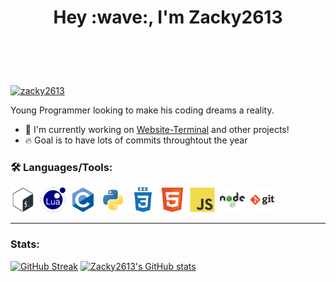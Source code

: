 <h1 align=center> Hey :wave:, I'm Zacky2613 </h1>


<h1 align=center><img src="https://komarev.com/ghpvc/?username=zacky2613&style=flat-square&color=blue" alt=""/></h1>
<a href="https://github.com/ryo-ma/github-profile-trophy"><img src="https://github-profile-trophy.vercel.app/?username=zacky2613" alt="zacky2613" /></a><br>

Young Programmer looking to make his coding dreams a reality.
- 🔭 I'm currently working on <a href="https://github.com/Zacky2613/Website-Terminal">Website-Terminal</a> and other projects!
- :fire: Goal is to have lots of commits throughtout the year

### :hammer_and_wrench: Languages/Tools:
<div>
    <img src="https://github.com/devicons/devicon/blob/master/icons/bash/bash-original.svg"  title="Lua" alt="Lua" width="40" height="40"/>&nbsp;
    <img src="https://github.com/devicons/devicon/blob/master/icons/lua/lua-original-wordmark.svg"  title="Lua" alt="Lua" width="40" height="40"/>&nbsp;
    <img src="https://github.com/devicons/devicon/blob/master/icons/c/c-original.svg"  title="C" alt="C" width="40" height="40"/>&nbsp;
    <img src="https://github.com/devicons/devicon/blob/master/icons/python/python-original.svg"  title="Python" alt="Python" width="40" height="40"/>&nbsp;
    <img src="https://github.com/devicons/devicon/blob/master/icons/css3/css3-plain-wordmark.svg"  title="CSS3" alt="CSS" width="40" height="40"/>&nbsp;
    <img src="https://github.com/devicons/devicon/blob/master/icons/html5/html5-original.svg" title="HTML5" alt="HTML" width="40" height="40"/>&nbsp;
    <img src="https://github.com/devicons/devicon/blob/master/icons/javascript/javascript-original.svg" title="JavaScript" alt="JavaScript" width="40" height="40"/>&nbsp;
    <img src="https://github.com/devicons/devicon/blob/master/icons/nodejs/nodejs-original-wordmark.svg" title="NodeJS" alt="NodeJS" width="40" height="40"/>&nbsp;
    <img src="https://github.com/devicons/devicon/blob/master/icons/git/git-original-wordmark.svg" title="Git" **alt="Git" width="40" height="40"/>
</div>

---

### Stats:
[![GitHub Streak](https://streak-stats.demolab.com/?user=zacky2613&theme=dark)](https://git.io/streak-stats)
[![Zacky2613's GitHub stats](https://github-readme-stats-sigma-five.vercel.app/api?username=Zacky2613&show_icons=true&theme=radical&count_private=true)](https://github.com/anuraghazra/github-readme-stats)
